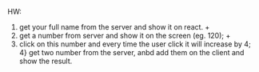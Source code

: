 HW:

1) get your full name from the server and show it on react. +
2) get a number from server and show it on the screen (eg. 120); +
3) click on this number and every time the user click it will increase by 4;
4} get two number from the server, anbd add them on the client and show the result.
